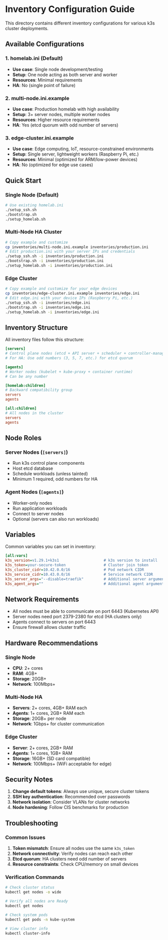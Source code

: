 # Inventory Configuration Guide

This directory contains different inventory configurations for various k3s cluster deployments.

## Available Configurations

### 1. homelab.ini (Default)
- **Use case**: Single node development/testing
- **Setup**: One node acting as both server and worker
- **Resources**: Minimal requirements
- **HA**: No (single point of failure)

### 2. multi-node.ini.example
- **Use case**: Production homelab with high availability
- **Setup**: 3+ server nodes, multiple worker nodes
- **Resources**: Higher resource requirements
- **HA**: Yes (etcd quorum with odd number of servers)

### 3. edge-cluster.ini.example  
- **Use case**: Edge computing, IoT, resource-constrained environments
- **Setup**: Single server, lightweight workers (Raspberry Pi, etc.)
- **Resources**: Minimal (optimized for ARM/low-power devices)
- **HA**: No (optimized for edge use cases)

## Quick Start

### Single Node (Default)
```bash
# Use existing homelab.ini
./setup_ssh.sh
./bootstrap.sh
./setup_homelab.sh
```

### Multi-Node HA Cluster
```bash
# Copy example and customize
cp inventories/multi-node.ini.example inventories/production.ini
# Edit production.ini with your server IPs and credentials
./setup_ssh.sh -i inventories/production.ini
./bootstrap.sh -i inventories/production.ini  
./setup_homelab.sh -i inventories/production.ini
```

### Edge Cluster
```bash
# Copy example and customize for your edge devices
cp inventories/edge-cluster.ini.example inventories/edge.ini
# Edit edge.ini with your device IPs (Raspberry Pi, etc.)
./setup_ssh.sh -i inventories/edge.ini
./bootstrap.sh -i inventories/edge.ini
./setup_homelab.sh -i inventories/edge.ini
```

## Inventory Structure

All inventory files follow this structure:

```ini
[servers]
# Control plane nodes (etcd + API server + scheduler + controller-manager)
# For HA: Use odd numbers (3, 5, 7, etc.) for etcd quorum

[agents]  
# Worker nodes (kubelet + kube-proxy + container runtime)
# Can be any number

[homelab:children]
# Backward compatibility group
servers
agents

[all:children]
# All nodes in the cluster
servers
agents
```

## Node Roles

### Server Nodes (`[servers]`)
- Run k3s control plane components
- Host etcd database
- Schedule workloads (unless tainted)
- Minimum 1 required, odd numbers for HA

### Agent Nodes (`[agents]`)
- Worker-only nodes
- Run application workloads
- Connect to server nodes
- Optional (servers can also run workloads)

## Variables

Common variables you can set in inventory:

```ini
[all:vars]
k3s_version=v1.29.1+k3s1                    # k3s version to install
k3s_token=your-secure-token                 # Cluster join token  
k3s_cluster_cidr=10.42.0.0/16               # Pod network CIDR
k3s_service_cidr=10.43.0.0/16               # Service network CIDR
k3s_server_args="--disable=traefik"         # Additional server arguments
k3s_agent_args=""                           # Additional agent arguments
```

## Network Requirements

- All nodes must be able to communicate on port 6443 (Kubernetes API)
- Server nodes need port 2379-2380 for etcd (HA clusters only)
- Agents connect to servers on port 6443
- Ensure firewall allows cluster traffic

## Hardware Recommendations

### Single Node
- **CPU**: 2+ cores
- **RAM**: 4GB+ 
- **Storage**: 20GB+
- **Network**: 100Mbps+

### Multi-Node HA
- **Servers**: 2+ cores, 4GB+ RAM each
- **Agents**: 1+ cores, 2GB+ RAM each  
- **Storage**: 20GB+ per node
- **Network**: 1Gbps+ for cluster communication

### Edge Cluster
- **Server**: 2+ cores, 2GB+ RAM
- **Agents**: 1+ cores, 1GB+ RAM
- **Storage**: 16GB+ (SD card compatible)
- **Network**: 100Mbps+ (WiFi acceptable for edge)

## Security Notes

1. **Change default tokens**: Always use unique, secure cluster tokens
2. **SSH key authentication**: Recommended over passwords
3. **Network isolation**: Consider VLANs for cluster networks
4. **Node hardening**: Follow CIS benchmarks for production

## Troubleshooting

### Common Issues

1. **Token mismatch**: Ensure all nodes use the same `k3s_token`
2. **Network connectivity**: Verify nodes can reach each other
3. **Etcd quorum**: HA clusters need odd number of servers
4. **Resource constraints**: Check CPU/memory on small devices

### Verification Commands

```bash
# Check cluster status
kubectl get nodes -o wide

# Verify all nodes are Ready
kubectl get nodes

# Check system pods
kubectl get pods -n kube-system

# View cluster info  
kubectl cluster-info
```